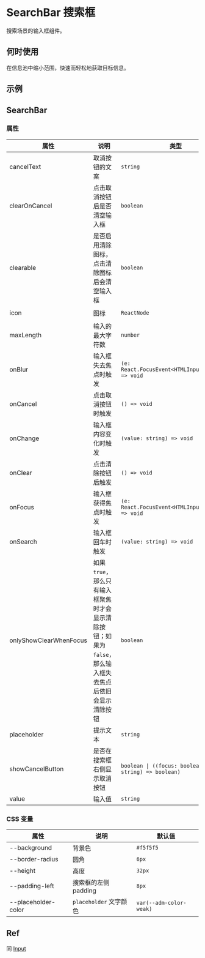 # SearchBar 搜索框

搜索场景的输入框组件。

## 何时使用

在信息池中缩小范围，快速而轻松地获取目标信息。

## 示例

<code src="./demos/demo1.tsx"></code>

<code src="./demos/demo2.tsx"></code>

## SearchBar

### 属性

| 属性                   | 说明                                                                                                      | 类型                                                      | 默认值              |
| ---------------------- | --------------------------------------------------------------------------------------------------------- | --------------------------------------------------------- | ------------------- |
| cancelText             | 取消按钮的文案                                                                                            | `string`                                                  | `'取消'`            |
| clearOnCancel          | 点击取消按钮后是否清空输入框                                                                              | `boolean`                                                 | `true`              |
| clearable              | 是否启用清除图标，点击清除图标后会清空输入框                                                              | `boolean`                                                 | `true`              |
| icon                   | 图标                                                                                                      | `ReactNode`                                               | `<SearchOutline />` |
| maxLength              | 输入的最大字符数                                                                                          | `number`                                                  | -                   |
| onBlur                 | 输入框失去焦点时触发                                                                                      | `(e: React.FocusEvent<HTMLInputElement>) => void`         | -                   |
| onCancel               | 点击取消按钮时触发                                                                                        | `() => void`                                              | -                   |
| onChange               | 输入框内容变化时触发                                                                                      | `(value: string) => void`                                 | -                   |
| onClear                | 点击清除按钮后触发                                                                                        | `() => void`                                              | -                   |
| onFocus                | 输入框获得焦点时触发                                                                                      | `(e: React.FocusEvent<HTMLInputElement>) => void`         | -                   |
| onSearch               | 输入框回车时触发                                                                                          | `(value: string) => void`                                 | -                   |
| onlyShowClearWhenFocus | 如果 `true`，那么只有输入框聚焦时才会显示清除按钮；如果为 `false`，那么输入框失去焦点后依旧会显示清除按钮 | `boolean`                                                 | `false`             |
| placeholder            | 提示文本                                                                                                  | `string`                                                  | -                   |
| showCancelButton       | 是否在搜索框右侧显示取消按钮                                                                              | `boolean \| ((focus: boolean, value: string) => boolean)` | `false`             |
| value                  | 输入值                                                                                                    | `string`                                                  | -                   |

### CSS 变量

| 属性                | 说明                   | 默认值                  |
| ------------------- | ---------------------- | ----------------------- |
| --background        | 背景色                 | `#f5f5f5`               |
| --border-radius     | 圆角                   | `6px`                   |
| --height            | 高度                   | `32px`                  |
| --padding-left      | 搜索框的左侧 padding   | `8px`                   |
| --placeholder-color | `placeholder` 文字颜色 | `var(--adm-color-weak)` |

## Ref

同 [Input](./input)
